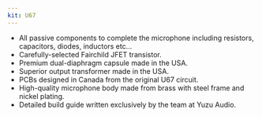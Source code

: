 ```yaml
---
kit: U67
---
```


- All passive components to complete the microphone including resistors, capacitors, diodes, inductors etc...
- Carefully-selected Fairchild JFET transistor.
- Premium dual-diaphragm capsule made in the USA.
- Superior output transformer made in the USA.
- PCBs designed in Canada from the original U67 circuit.
- High-quality microphone body made from brass with steel frame and nickel plating.
- Detailed build guide written exclusively by the team at Yuzu Audio.
